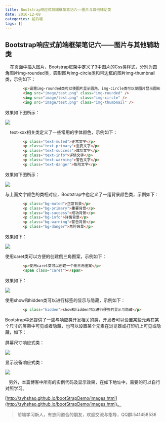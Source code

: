 ```yaml
---
title: Bootstrap响应式前端框架笔记六——图片与其他辅助类
date: 2016-12-08
categories: 前后端
tags: []
---
```

## Bootstrap响应式前端框架笔记六——图片与其他辅助类

    在页面中插入图片，Bootstrap框架中定义了3中图片的Css类样式，分别为圆角图片img-rounded类，圆形图片img-circle类和带边框的图片img-thumbnail类，示例如下：

```html
        <p>设置img-rounded类可以使图片显示圆角，img-circle类可以使图片显示圆形，img-thumbnail可以为图片加上边框</p>
        <img src="image/test.png" class="img-rounded" />
        <img src="image/test.png" class="img-circle" />
        <img src="image/test.png" class="img-thumbnail" />
```

效果如下图所示：

![](https://static.oschina.net/uploads/space/2016/1208/153325_WQU3_2340880.png)

    text-xxx相关类定义了一些常用的字体颜色，示例如下：

```html
        <p class="text-muted">正常文字</p>
        <p class="text-primary">重要文字</p>
        <p class="text-success">成功文字</p>
        <p class="text-info">详情文字</p>
        <p class="text-warning">警告文字</p>
        <p class="text-danger">危险文字</p>
```

效果如下图所示：

![](https://static.oschina.net/uploads/space/2016/1208/154552_DEHB_2340880.png)

与上面文字颜色的类相对应，Bootstrap中也定义了一组背景颜色类，示例如下：

```html
        <p class="bg-muted">正常背景</p>
        <p class="bg-primary">重要背景</p>
        <p class="bg-success">成功背景</p>
        <p class="bg-info">详情背景</p>
        <p class="bg-warning">警告背景</p>
        <p class="bg-danger">危险背景</p>
```

效果如下：

![](https://static.oschina.net/uploads/space/2016/1208/155059_qtiI_2340880.png)

使用caret类可以方便的创建倒三角图案，示例如下：

```html
        <p>使用caret类可以创建一个倒三角图案</p>
        <span class="caret"></span>
```

效果如下：

![](https://static.oschina.net/uploads/space/2016/1208/155720_BGqB_2340880.png)

使用show和hidden类可以进行标签的显示与隐藏，示例如下：

```html
        <p class="hidden">show和hidden可以进行便签的显示与隐藏</p>
```

Bootstrap中还提供了一些与响应类开发相关的类，开发者可以设置某些元素在某个尺寸的屏幕中可见或者隐藏，也可以设置某个元素在浏览器或打印机上可见或隐藏，如下：

屏幕尺寸响应式类：

![](https://static.oschina.net/uploads/space/2016/1208/160458_GInb_2340880.png)

显示设备响应式类：

![](https://static.oschina.net/uploads/space/2016/1208/160604_Asxa_2340880.png)

   另外，本篇博客中所有的实例代码及显示效果，在如下地址中，需要的可以自行对照学习。

[http://zyhshao.github.io/bootStrapDemo/images.html](http://zyhshao.github.io/bootStrapDemo/images.html)。

> 前端学习新人，有志同道合的朋友，欢迎交流与指导，QQ群:541458536
